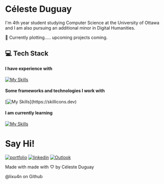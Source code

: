 
# Céleste Duguay

I'm 4th year student studying Computer Science at the University of Ottawa and I am also pursuing an additional minor in Digital Humanities.

👾 Currently plotting..... upcoming projects coming.


<h2> 💻 Tech Stack </h2>


#### I have experience with

[![My Skills](https://skillicons.dev/icons?i=html,css,py,js,react,bootstrap,tailwind)](https://skillicons.dev)

#### Some frameworks and technologies I work with
[![My Skills](https://skillicons.dev/icons?i=git,github,notion,figma,vscode,firebase,docker,)](https://skillicons.dev)

#### I am currently learning
[![My Skills](https://skillicons.dev/icons?i=aws,typescript)](https://skillicons.dev)





# Say Hi!




[![portfolio](https://img.shields.io/badge/my_portfolio-000?style=for-the-badge&logo=ko-fi&logoColor=white)](https://lixu4n.github.io/Celeste/)
[![linkedin](https://img.shields.io/badge/linkedin-0A66C2?style=for-the-badge&logo=linkedin&logoColor=white)](https://www.linkedin.com/in/celesteduguay)
[![Outlook](https://img.shields.io/badge/Microsoft_Outlook-0078D4?style=for-the-badge&logo=microsoft-outlook&logoColor=white)](mailto:cdugu093@uottawa.ca)


<p> Made with made with ♡ by Céleste Duguay </p>
<p> @lixu4n on Github</p>
